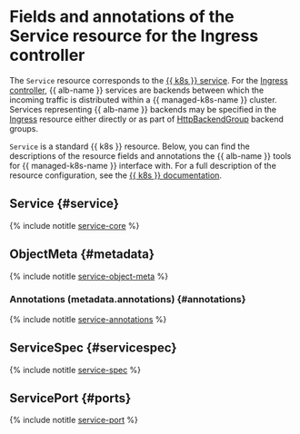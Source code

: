# Fields and annotations of the Service resource for the Ingress controller


The `Service` resource corresponds to the [{{ k8s }} service](../../../managed-kubernetes/concepts/index.md#service). For the [Ingress controller](../../../application-load-balancer/tools/k8s-ingress-controller/index.md), {{ alb-name }} services are backends between which the incoming traffic is distributed within a {{ managed-k8s-name }} cluster. Services representing {{ alb-name }} backends may be specified in the [Ingress](ingress.md) resource either directly or as part of [HttpBackendGroup](http-backend-group.md) backend groups.

`Service` is a standard {{ k8s }} resource. Below, you can find the descriptions of the resource fields and annotations the {{ alb-name }} tools for {{ managed-k8s-name }} interface with. For a full description of the resource configuration, see the [{{ k8s }} documentation](https://kubernetes.io/docs/reference/kubernetes-api/service-resources/service-v1/).

## Service {#service}

{% include notitle [service-core](../../../_includes/managed-kubernetes/alb-ref/service-core-for-ingress.md) %}

## ObjectMeta {#metadata}

{% include notitle [service-object-meta](../../../_includes/managed-kubernetes/alb-ref/service-object-meta.md) %}

### Annotations (metadata.annotations) {#annotations}

{% include notitle [service-annotations](../../../_includes/managed-kubernetes/alb-ref/service-annotations.md) %}

## ServiceSpec {#servicespec}

{% include notitle [service-spec](../../../_includes/managed-kubernetes/alb-ref/service-spec.md) %}

## ServicePort {#ports}

{% include notitle [service-port](../../../_includes/managed-kubernetes/alb-ref/service-port.md) %}

